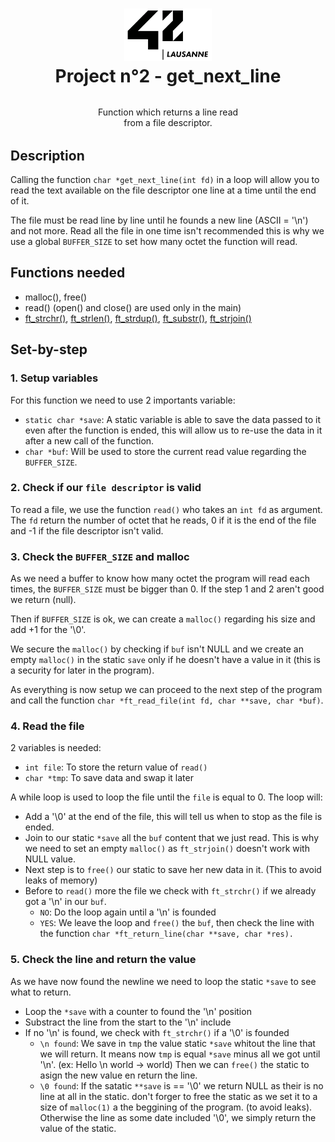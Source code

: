 <h1 align="center">
    <img alt="42Lausanne" title="42Lausanne" src="https://github.com/MarJC5/42/blob/main/42_logo.svg" width="140"> </br>
    Project n°2 - get_next_line
    <h4 align="center" style="width: 50%; margin: 2rem auto; font-weight: normal;"> 
    Function which returns a line read from a file descriptor.
    </h4>
</h1>

## Description

Calling the function ``char *get_next_line(int fd)`` in a loop will allow you to read the text
available on the file descriptor one line at a time until the end of it.

The file must be read line by line until he founds a new line (ASCII = '\n') and not more. Read all the file in one time isn't recommended this is why we use a global ``BUFFER_SIZE`` to set how many octet the function will read.

## Functions needed
- malloc(), free()
- read() (open() and close() are used only in the main)
- [ft_strchr()](https://github.com/MarJC5/Libft/blob/main/libft/ft_strchr.c), [ft_strlen()](https://github.com/MarJC5/Libft/blob/main/libft/ft_strlen.c), [ft_strdup()](https://github.com/MarJC5/Libft/blob/main/libft/ft_strdup.c), [ft_substr()](https://github.com/MarJC5/Libft/blob/main/libft/ft_substr.c), [ft_strjoin()](https://github.com/MarJC5/Libft/blob/main/libft/ft_strjoin.c)

## Set-by-step

### 1. Setup variables
For this function we need to use 2 importants variable:
- ``static char *save``: A static variable is able to save the data passed to it even after the function is ended, this will allow us to re-use the data in it after a new call of the function.
- ``char *buf``: Will be used to store the current read value regarding the ``BUFFER_SIZE``.

### 2. Check if our ``file descriptor`` is valid
To read a file, we use the function ``read()`` who takes an ``int fd`` as argument. The ``fd`` return the number of octet that he reads, 0 if it is the end of the file and -1 if the file descriptor isn't valid.

### 3. Check the ``BUFFER_SIZE`` and malloc
As we need a buffer to know how many octet the program will read each times, the ``BUFFER_SIZE`` must be bigger than 0. If the step 1 and 2 aren't good we return (null).

Then if ``BUFFER_SIZE`` is ok, we can create a ``malloc()`` regarding his size and add +1 for the '\0'.

We secure the ``malloc()`` by checking if ``buf`` isn't NULL and we create an empty ``malloc()`` in the static ``save`` only if he doesn't have a value in it (this is a security for later in the program).

As everything is now setup we can proceed to the next step of the program and call the function ``char *ft_read_file(int fd, char **save, char *buf)``.

### 4. Read the file
2 variables is needed:
- ``int file``: To store the return value of ``read()``
- ``char *tmp``: To save data and swap it later

A while loop is used to loop the file until the ``file`` is equal to 0. The loop will:
- Add a '\0' at the end of the file, this will tell us when to stop as the file is ended.
- Join to our static ``*save`` all the ``buf`` content that we just read. This is why we need to set an empty ``malloc()`` as ``ft_strjoin()`` doesn't work with NULL value.
- Next step is to ``free()`` our static to save her new data in it. (This to avoid leaks of memory)
- Before to ``read()`` more the file we check with ``ft_strchr()`` if we already got a '\n' in our ``buf``.
    - ``NO``: Do the loop again until a '\n' is founded
    - ``YES``: We leave the loop and ``free()`` the ``buf``, then check the line with the function ``char *ft_return_line(char **save, char *res).``

### 5. Check the line and return the value
As we have now found the newline we need to loop the static ``*save`` to see what to return.
- Loop the ``*save`` with a counter to found the '\n' position
- Substract the line from the start to the '\n' include
- If no '\n' is found, we check with ``ft_strchr()`` if a '\0' is founded
    - ``\n found``: We save in ``tmp`` the value static ``*save`` whitout the line that we will return. It means now ``tmp`` is equal ``*save`` minus all we got until '\n'. (ex: Hello \n world -> world) Then we can ``free()`` the static to asign the new value en return the line.
    - ``\0 found``: If the satatic ``**save`` is == '\0' we return NULL as their is no line at all in the static. don't forger to free the static as we set it to a size of ``malloc(1)`` a the beggining of the program. (to avoid leaks). Otherwise the line as some date included '\0', we simply return the value of the static.
